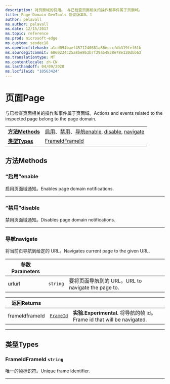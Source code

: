 ```yaml
---
description: 对页面域的引用。 与已检查页面相关的操作和事件属于页面域。
title: Page Domain-DevTools 协议版本0。1
author: pelavall
ms.author: pelavall
ms.date: 12/15/2017
ms.topic: reference
ms.prod: microsoft-edge
ms.custom: seodec18
ms.openlocfilehash: a1cd094baef4571240881a86ecccfdb319fef61b
ms.sourcegitcommit: 6860234c25a8be863b7f29a54838e78e120dbb62
ms.translationtype: MT
ms.contentlocale: zh-CN
ms.lasthandoff: 04/09/2020
ms.locfileid: "10563424"
---
```

# <span data-ttu-id="53c92-104">页面</span><span class="sxs-lookup"><span data-stu-id="53c92-104">Page</span></span>
<span data-ttu-id="53c92-105">与已检查页面相关的操作和事件属于页面域。</span><span class="sxs-lookup"><span data-stu-id="53c92-105">Actions and events related to the inspected page belong to the page domain.</span></span>

| | |
|-|-|
| [**<span data-ttu-id="53c92-106">方法</span><span class="sxs-lookup"><span data-stu-id="53c92-106">Methods</span></span>**](#methods) | <span data-ttu-id="53c92-107">[启用](#enable)、[禁用](#disable)、[导航](#navigate)</span><span class="sxs-lookup"><span data-stu-id="53c92-107">[enable](#enable), [disable](#disable), [navigate](#navigate)</span></span> |
| [**<span data-ttu-id="53c92-108">类型</span><span class="sxs-lookup"><span data-stu-id="53c92-108">Types</span></span>**](#types) | [<span data-ttu-id="53c92-109">FrameId</span><span class="sxs-lookup"><span data-stu-id="53c92-109">FrameId</span></span>](#frameid) |
## <span data-ttu-id="53c92-110">方法</span><span class="sxs-lookup"><span data-stu-id="53c92-110">Methods</span></span>

### <span data-ttu-id="53c92-111">“启用”</span><span class="sxs-lookup"><span data-stu-id="53c92-111">enable</span></span>
<span data-ttu-id="53c92-112">启用页面域通知。</span><span class="sxs-lookup"><span data-stu-id="53c92-112">Enables page domain notifications.</span></span>


---

### <span data-ttu-id="53c92-113">“禁用”</span><span class="sxs-lookup"><span data-stu-id="53c92-113">disable</span></span>
<span data-ttu-id="53c92-114">禁用页面域通知。</span><span class="sxs-lookup"><span data-stu-id="53c92-114">Disables page domain notifications.</span></span>


---

### <span data-ttu-id="53c92-115">导航</span><span class="sxs-lookup"><span data-stu-id="53c92-115">navigate</span></span>
<span data-ttu-id="53c92-116">将当前页导航到给定的 URL。</span><span class="sxs-lookup"><span data-stu-id="53c92-116">Navigates current page to the given URL.</span></span>

<table>
    <thead>
        <tr>
            <th><span data-ttu-id="53c92-117">参数</span><span class="sxs-lookup"><span data-stu-id="53c92-117">Parameters</span></span></th>
            <th></th>
            <th></th>
        </tr>
    </thead>
    <tbody>
        <tr>
            <td><span data-ttu-id="53c92-118">url</span><span class="sxs-lookup"><span data-stu-id="53c92-118">url</span></span></td>
            <td><code class="flyout">string</code></td>
            <td><span data-ttu-id="53c92-119">要将页面导航到的 URL。</span><span class="sxs-lookup"><span data-stu-id="53c92-119">URL to navigate the page to.</span></span></td>
        </tr>
    </tbody>
</table>
<table>
    <thead>
        <tr>
            <th><span data-ttu-id="53c92-120">返回</span><span class="sxs-lookup"><span data-stu-id="53c92-120">Returns</span></span></th>
            <th></th>
            <th></th>
        </tr>
    </thead>
    <tbody>
        <tr>
            <td><span data-ttu-id="53c92-121">frameId</span><span class="sxs-lookup"><span data-stu-id="53c92-121">frameId</span></span></td>
            <td><a href="#frameid"><code class="flyout">FrameId</code></a></td>
            <td><span><b><span data-ttu-id="53c92-122">实验.</span><span class="sxs-lookup"><span data-stu-id="53c92-122">Experimental.</span></span> </b></span><span data-ttu-id="53c92-123">将导航的帧 id。</span><span class="sxs-lookup"><span data-stu-id="53c92-123">Frame id that will be navigated.</span></span></td>
        </tr>
    </tbody>
</table>

---

## <span data-ttu-id="53c92-124">类型</span><span class="sxs-lookup"><span data-stu-id="53c92-124">Types</span></span>

### <a name="frameid"></a> <span data-ttu-id="53c92-125">FrameId</span><span class="sxs-lookup"><span data-stu-id="53c92-125">FrameId</span></span> `string`

<span data-ttu-id="53c92-126">唯一的帧标识符。</span><span class="sxs-lookup"><span data-stu-id="53c92-126">Unique frame identifier.</span></span>


---
